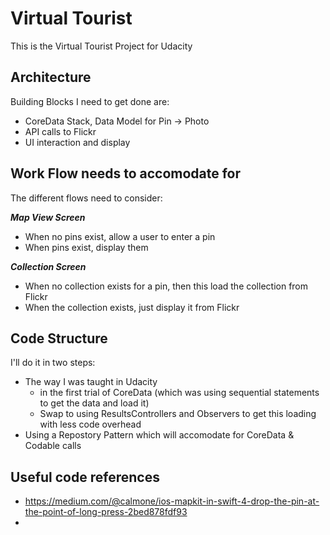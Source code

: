 #  Virtual Tourist

This is the Virtual Tourist Project for Udacity

## Architecture

Building Blocks I need to get done are:
* CoreData Stack, Data Model for Pin -> Photo
* API calls to Flickr
* UI interaction and display

## Work Flow needs to accomodate for

The different flows need to consider:

***Map View Screen***
* When no pins exist, allow a user to enter a pin
* When pins exist, display them

***Collection Screen***
* When no collection exists for a pin, then this load the collection from Flickr
* When the collection exists, just display it from Flickr

## Code Structure

I'll do it in two steps:
* The way I was taught in Udacity
   * in the first trial of CoreData (which was using sequential statements to get the data and load it)
   * Swap to using ResultsControllers and Observers to get this loading with less code overhead
* Using a Repostory Pattern which will accomodate for CoreData & Codable calls


## Useful code references

* https://medium.com/@calmone/ios-mapkit-in-swift-4-drop-the-pin-at-the-point-of-long-press-2bed878fdf93
* 




